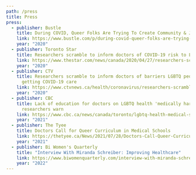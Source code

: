 ```yaml
---
path: /press
title: Press
press:
  - publisher: Bustle
    title: During COVID, Queer Folks Are Trying To Create Community & Joy
    link: https://www.bustle.com/p/during-covid-queer-folks-are-trying-to-create-community-joy-22879931
    year: "2020"
  - publisher: Toronto Star
    title: Researchers scramble to inform doctors of COVID-19 risk to LGBTQ
    link: https://www.thestar.com/news/canada/2020/04/27/researchers-scramble-to-inform-doctors-of-covid-19-risk-to-lgbtq.html
    year: "2020"
  - publisher: CTV
    title: Researchers scramble to inform doctors of barriers LGBTQ people face in
      getting COVID-19 care
    link: https://www.ctvnews.ca/health/coronavirus/researchers-scramble-to-inform-doctors-of-barriers-lgbtq-people-face-in-getting-covid-19-care-1.4913848
    year: "2020"
  - publisher: CBC
    title: Lack of education for doctors on LGBTQ health 'medically harmful,'
      researchers warn
    link: https://www.cbc.ca/news/canada/toronto/lgbtq-health-medical-school-1.6080793
    year: "2021"
  - publisher: The Tyee
    title: Doctors Call for Queer Curriculum in Medical Schools
    link: https://thetyee.ca/News/2021/07/28/Doctors-Call-Queer-Curriculum-Medical-Schools/
    year: "2021"
  - publisher: Bi Women's Quarterly
    title: "Interview With Miranda Schreiber: Improving Healthcare"
    link: https://www.biwomenquarterly.com/interview-with-miranda-schreiber-improving-health-care-for-bisexual-and-other-2slgbtqia-individuals-through-better-training-of-medical-practitioners/
    year: "2022"
---
```

